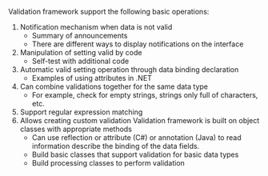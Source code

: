 Validation framework support the following basic operations:
1. Notification mechanism when data is not valid
    - Summary of announcements
    - There are different ways to display notifications on the interface
2. Manipulation of setting valid by code
    - Self-test with additional code
3. Automatic valid setting operation through data binding declaration
    - Examples of using attributes in .NET
4. Can combine validations together for the same data type
    - For example, check for empty strings, strings only full of characters, etc.
5. Support regular expression matching
6. Allows creating custom validation
Validation framework is built on object classes with appropriate methods
    - Can use reflection or attribute (C#) or annotation (Java) to read information
describe the binding of the data fields.
    - Build basic classes that support validation for basic data types
    - Build processing classes to perform validation
